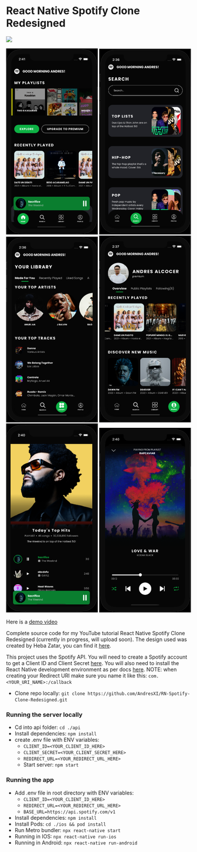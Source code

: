 # React Native Spotify Clone Redesigned

<img src="./spotify-demo.gif" heigth=300 width=300 />

<img src="https://github.com/AndresXI/RN-Spotify-Clone-Redesigned/blob/main/screenshots/home.png?raw=true" width=250 /> <img src="https://github.com/AndresXI/RN-Spotify-Clone-Redesigned/blob/main/screenshots/search.png?raw=true" width=250 /> <img src="https://github.com/AndresXI/RN-Spotify-Clone-Redesigned/blob/main/screenshots/library.png?raw=true" width=250 /> <img src="https://github.com/AndresXI/RN-Spotify-Clone-Redesigned/blob/main/screenshots/profile.png?raw=true" width=250 /> <img src="https://github.com/AndresXI/RN-Spotify-Clone-Redesigned/blob/main/screenshots/artist.png?raw=true" width=250 /> <img src="https://github.com/AndresXI/RN-Spotify-Clone-Redesigned/blob/main/screenshots/track-player.png?raw=true" width=250 />

Here is a [demo video](https://www.youtube.com/watch?v=uQRfFLWXfhc)

Complete source code for my YouTube tutorial React Native Spotify Clone Redesigned (currently in progress, will upload soon). The design used was created by Heba Zatar, you can find it [here](https://www.behance.net/gallery/110213585/SPOTIFY-REDESIGN-UIUX-DESIGN-FREE?tracking_source=).

This project uses the Spotify API. You will need to create a Spotify account to get a Client ID and Client Secret [here](https://developer.spotify.com/dashboard/). You will also need to install the React Native development environment as per docs [here](https://reactnative.dev/docs/0.65/environment-setup).
NOTE: when creating your Redirect URI make sure you name it like this: `com.<YOUR_URI_NAME>:/callback`

- Clone repo locally: `git clone https://github.com/AndresXI/RN-Spotify-Clone-Redesigned.git`

### Running the server locally

- Cd into api folder: `cd ./api`
- Install dependencies: `npm install`
- create .env file with ENV variables:
  - `CLIENT_ID=<YOUR_CLIENT_ID_HERE>`
  - `CLIENT_SECRET=<YOUR_CLIENT_SECRET_HERE>`
  - `REDIRECT_URL=<YOUR_REDIRECT_URL_HERE>`
  - Start server: `npm start`

### Running the app

- Add .env file in root directory with ENV variables:
  - `CLIENT_ID=<YOUR_CLIENT_ID_HERE>`
  - `REDIRECT_URL=<YOUR_REDIRECT_URL_HERE>`
  - `BASE_URL=https://api.spotify.com/v1`
- Install dependencies: `npm install`
- Install Pods: `cd ./ios && pod install`
- Run Metro bundler: `npx react-native start`
- Running in IOS: `npx react-native run-ios`
- Running in Android: `npx react-native run-android`
